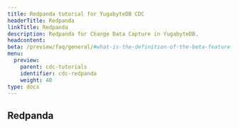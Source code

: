 ```yaml
---
title: Redpanda tutorial for YugabyteDB CDC
headerTitle: Redpanda
linkTitle: Redpanda
description: Redpanda for Change Data Capture in YugabyteDB.
headcontent:
beta: /preview/faq/general/#what-is-the-definition-of-the-beta-feature-tag
menu:
  preview:
    parent: cdc-tutorials
    identifier: cdc-redpanda
    weight: 40
type: docs
---
```


## Redpanda